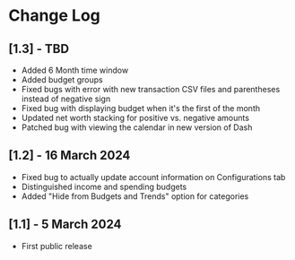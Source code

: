 # Change Log

## [1.3] - TBD
* Added 6 Month time window
* Added budget groups
* Fixed bugs with error with new transaction CSV files and  parentheses instead of negative sign 
* Fixed bug with displaying budget when it's the first of the month
* Updated net worth stacking for positive vs. negative amounts
* Patched bug with viewing the calendar in new version of Dash


## [1.2] - 16 March 2024
* Fixed bug to actually update account information on Configurations tab
* Distinguished income and spending budgets
* Added "Hide from Budgets and Trends" option for categories


## [1.1] - 5 March 2024
* First public release